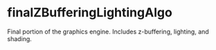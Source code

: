 # finalZBufferingLightingAlgo
Final portion of the graphics engine. Includes z-buffering, lighting, and shading.
